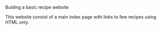 Buiding a basic recipe website 


This website consist of a main index page with links to few recipes using HTML only.
